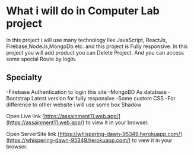# What i will do in Computer Lab project


In this project i will use many technology like JavaScript, ReactJs, Firebase,NodeJs,MongoDb etc. and this project is Fully responsive. In this project you will add product you can Delete Project. And you can access some special Route by login.

## Specialty
-Firebase Authentication to login this site
-MongoBD As database
-Bootstrap Latest version for fully responsive 
-Some custom CSS
-For difference to other website i will use some box Shadow


Open Live link [https://assainment11.web.app/](https://assainment11.web.app/) to view it in your browser.

Open ServerSite link [https://whispering-dawn-95349.herokuapp.com/](https://whispering-dawn-95349.herokuapp.com/) to view it in your browser.